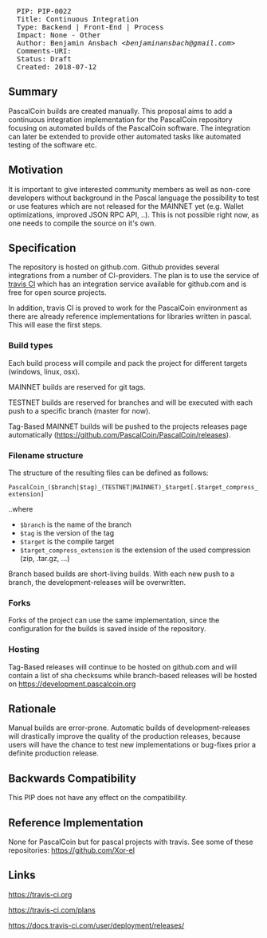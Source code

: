 <pre>
  PIP: PIP-0022
  Title: Continuous Integration
  Type: Backend | Front-End | Process
  Impact: None - Other
  Author: Benjamin Ansbach <i>&lt;benjaminansbach@gmail.com&gt;</i>
  Comments-URI: 
  Status: Draft
  Created: 2018-07-12
</pre>

## Summary

PascalCoin builds are created manually. This proposal aims to add a continuous integration implementation for the PascalCoin repository focusing on automated builds of the PascalCoin software. The integration can later be extended to provide other automated tasks like automated testing of the software etc.

## Motivation

It is important to give interested community members as well as non-core developers without background in the Pascal language the possibility to test or use features which are not released for the MAINNET yet (e.g. Wallet optimizations, improved JSON RPC API, ..). This is not possible right now, as one needs to compile the source on it's own.

## Specification

The repository is hosted on github.com. Github provides several integrations from a number of CI-providers. The plan is to use the service of [travis CI](http://www.travis-ci.com) which has an integration service available for github.com and is free for open source projects.

In addition, travis CI is proved to work for the PascalCoin environment as there are already reference implementations for libraries written in pascal. This will ease the first steps.

### Build types

Each build process will compile and pack the project for different targets (windows, linux, osx). 

MAINNET builds are reserved for git tags. 

TESTNET builds are reserved for branches and will be executed with each push to a specific branch (master for now).

Tag-Based MAINNET builds will be pushed to the projects releases page automatically (https://github.com/PascalCoin/PascalCoin/releases).

### Filename structure

The structure of the resulting files can be defined as follows:

`PascalCoin_($branch|$tag)_(TESTNET|MAINNET)_$target[.$target_compress_extension]`

..where 

- `$branch` is the name of the branch
- `$tag` is the version of the tag
- `$target` is the compile target
- `$target_compress_extension` is the extension of the used compression (zip, .tar.gz, ...)

Branch based builds are short-living builds. With each new push to a branch, the development-releases will be overwritten.

### Forks

Forks of the project can use the same implementation, since the configuration for the builds is saved inside of the repository.

### Hosting

Tag-Based releases will continue to be hosted on github.com and will contain a list of sha checksums while branch-based releases will be hosted on https://development.pascalcoin.org

## Rationale

Manual builds are error-prone. Automatic builds of development-releases will drastically improve the quality of the production releases, because users will have the chance to test new implementations or bug-fixes prior a definite production release.

## Backwards Compatibility

This PIP does not have any effect on the compatibility.

## Reference Implementation

None for PascalCoin but for pascal projects with travis. See some of these repositories: https://github.com/Xor-el

## Links

https://travis-ci.org

https://travis-ci.com/plans

https://docs.travis-ci.com/user/deployment/releases/
